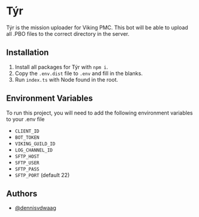 # Týr 

Týr is the mission uploader for Viking PMC. This bot will be able to upload all .PBO files to the correct directory in the server.
## Installation

1. Install all packages for Týr with `npm i`.
2. Copy the `.env.dist` file to `.env` and fill in the blanks.
3. Run `index.ts` with Node found in the root.
## Environment Variables

To run this project, you will need to add the following environment variables to your .env file

- `CLIENT_ID`
- `BOT_TOKEN`
- `VIKING_GUILD_ID`
- `LOG_CHANNEL_ID`
- `SFTP_HOST`
- `SFTP_USER`
- `SFTP_PASS`
- `SFTP_PORT` (default 22)

## Authors

- [@dennisvdwaag](https://www.github.com/dennisvdwaag)